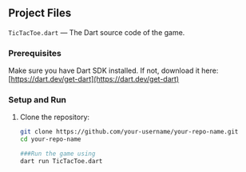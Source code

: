 
## Project Files

 `TicTacToe.dart` — The Dart source code of the game.

### Prerequisites

Make sure you have Dart SDK installed. If not, download it here:  
[https://dart.dev/get-dart](https://dart.dev/get-dart)

### Setup and Run

1. Clone the repository:  
   ```bash
   git clone https://github.com/your-username/your-repo-name.git
   cd your-repo-name

   ###Run the game using
   dart run TicTacToe.dart

